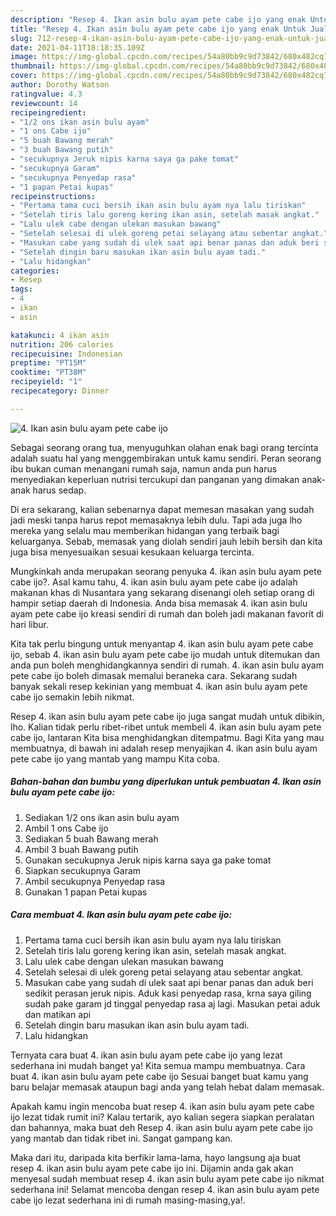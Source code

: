 ```yaml
---
description: "Resep 4. Ikan asin bulu ayam pete cabe ijo yang enak Untuk Jualan"
title: "Resep 4. Ikan asin bulu ayam pete cabe ijo yang enak Untuk Jualan"
slug: 712-resep-4-ikan-asin-bulu-ayam-pete-cabe-ijo-yang-enak-untuk-jualan
date: 2021-04-11T18:18:35.109Z
image: https://img-global.cpcdn.com/recipes/54a80bb9c9d73842/680x482cq70/4-ikan-asin-bulu-ayam-pete-cabe-ijo-foto-resep-utama.jpg
thumbnail: https://img-global.cpcdn.com/recipes/54a80bb9c9d73842/680x482cq70/4-ikan-asin-bulu-ayam-pete-cabe-ijo-foto-resep-utama.jpg
cover: https://img-global.cpcdn.com/recipes/54a80bb9c9d73842/680x482cq70/4-ikan-asin-bulu-ayam-pete-cabe-ijo-foto-resep-utama.jpg
author: Dorothy Watson
ratingvalue: 4.3
reviewcount: 14
recipeingredient:
- "1/2 ons ikan asin bulu ayam"
- "1 ons Cabe ijo"
- "5 buah Bawang merah"
- "3 buah Bawang putih"
- "secukupnya Jeruk nipis karna saya ga pake tomat"
- "secukupnya Garam"
- "secukupnya Penyedap rasa"
- "1 papan Petai kupas"
recipeinstructions:
- "Pertama tama cuci bersih ikan asin bulu ayam nya lalu tiriskan"
- "Setelah tiris lalu goreng kering ikan asin, setelah masak angkat."
- "Lalu ulek cabe dengan ulekan masukan bawang"
- "Setelah selesai di ulek goreng petai selayang atau sebentar angkat."
- "Masukan cabe yang sudah di ulek saat api benar panas dan aduk beri sedikit perasan jeruk nipis. Aduk kasi penyedap rasa, krna saya giling sudah pake garam jd tinggal penyedap rasa aj lagi. Masukan petai aduk dan matikan api"
- "Setelah dingin baru masukan ikan asin bulu ayam tadi."
- "Lalu hidangkan"
categories:
- Resep
tags:
- 4
- ikan
- asin

katakunci: 4 ikan asin 
nutrition: 206 calories
recipecuisine: Indonesian
preptime: "PT15M"
cooktime: "PT38M"
recipeyield: "1"
recipecategory: Dinner

---
```



![4. Ikan asin bulu ayam pete cabe ijo](https://img-global.cpcdn.com/recipes/54a80bb9c9d73842/680x482cq70/4-ikan-asin-bulu-ayam-pete-cabe-ijo-foto-resep-utama.jpg)

Sebagai seorang orang tua, menyuguhkan olahan enak bagi orang tercinta adalah suatu hal yang menggembirakan untuk kamu sendiri. Peran seorang ibu bukan cuman menangani rumah saja, namun anda pun harus menyediakan keperluan nutrisi tercukupi dan panganan yang dimakan anak-anak harus sedap.

Di era  sekarang, kalian sebenarnya dapat memesan masakan yang sudah jadi meski tanpa harus repot memasaknya lebih dulu. Tapi ada juga lho mereka yang selalu mau memberikan hidangan yang terbaik bagi keluarganya. Sebab, memasak yang diolah sendiri jauh lebih bersih dan kita juga bisa menyesuaikan sesuai kesukaan keluarga tercinta. 



Mungkinkah anda merupakan seorang penyuka 4. ikan asin bulu ayam pete cabe ijo?. Asal kamu tahu, 4. ikan asin bulu ayam pete cabe ijo adalah makanan khas di Nusantara yang sekarang disenangi oleh setiap orang di hampir setiap daerah di Indonesia. Anda bisa memasak 4. ikan asin bulu ayam pete cabe ijo kreasi sendiri di rumah dan boleh jadi makanan favorit di hari libur.

Kita tak perlu bingung untuk menyantap 4. ikan asin bulu ayam pete cabe ijo, sebab 4. ikan asin bulu ayam pete cabe ijo mudah untuk ditemukan dan anda pun boleh menghidangkannya sendiri di rumah. 4. ikan asin bulu ayam pete cabe ijo boleh dimasak memalui beraneka cara. Sekarang sudah banyak sekali resep kekinian yang membuat 4. ikan asin bulu ayam pete cabe ijo semakin lebih nikmat.

Resep 4. ikan asin bulu ayam pete cabe ijo juga sangat mudah untuk dibikin, lho. Kalian tidak perlu ribet-ribet untuk membeli 4. ikan asin bulu ayam pete cabe ijo, lantaran Kita bisa menghidangkan ditempatmu. Bagi Kita yang mau membuatnya, di bawah ini adalah resep menyajikan 4. ikan asin bulu ayam pete cabe ijo yang mantab yang mampu Kita coba.

<!--inarticleads1-->

##### Bahan-bahan dan bumbu yang diperlukan untuk pembuatan 4. Ikan asin bulu ayam pete cabe ijo:

1. Sediakan 1/2 ons ikan asin bulu ayam
1. Ambil 1 ons Cabe ijo
1. Sediakan 5 buah Bawang merah
1. Ambil 3 buah Bawang putih
1. Gunakan secukupnya Jeruk nipis karna saya ga pake tomat
1. Siapkan secukupnya Garam
1. Ambil secukupnya Penyedap rasa
1. Gunakan 1 papan Petai kupas




<!--inarticleads2-->

##### Cara membuat 4. Ikan asin bulu ayam pete cabe ijo:

1. Pertama tama cuci bersih ikan asin bulu ayam nya lalu tiriskan
1. Setelah tiris lalu goreng kering ikan asin, setelah masak angkat.
1. Lalu ulek cabe dengan ulekan masukan bawang
1. Setelah selesai di ulek goreng petai selayang atau sebentar angkat.
1. Masukan cabe yang sudah di ulek saat api benar panas dan aduk beri sedikit perasan jeruk nipis. Aduk kasi penyedap rasa, krna saya giling sudah pake garam jd tinggal penyedap rasa aj lagi. Masukan petai aduk dan matikan api
1. Setelah dingin baru masukan ikan asin bulu ayam tadi.
1. Lalu hidangkan




Ternyata cara buat 4. ikan asin bulu ayam pete cabe ijo yang lezat sederhana ini mudah banget ya! Kita semua mampu membuatnya. Cara buat 4. ikan asin bulu ayam pete cabe ijo Sesuai banget buat kamu yang baru belajar memasak ataupun bagi anda yang telah hebat dalam memasak.

Apakah kamu ingin mencoba buat resep 4. ikan asin bulu ayam pete cabe ijo lezat tidak rumit ini? Kalau tertarik, ayo kalian segera siapkan peralatan dan bahannya, maka buat deh Resep 4. ikan asin bulu ayam pete cabe ijo yang mantab dan tidak ribet ini. Sangat gampang kan. 

Maka dari itu, daripada kita berfikir lama-lama, hayo langsung aja buat resep 4. ikan asin bulu ayam pete cabe ijo ini. Dijamin anda gak akan menyesal sudah membuat resep 4. ikan asin bulu ayam pete cabe ijo nikmat sederhana ini! Selamat mencoba dengan resep 4. ikan asin bulu ayam pete cabe ijo lezat sederhana ini di rumah masing-masing,ya!.

